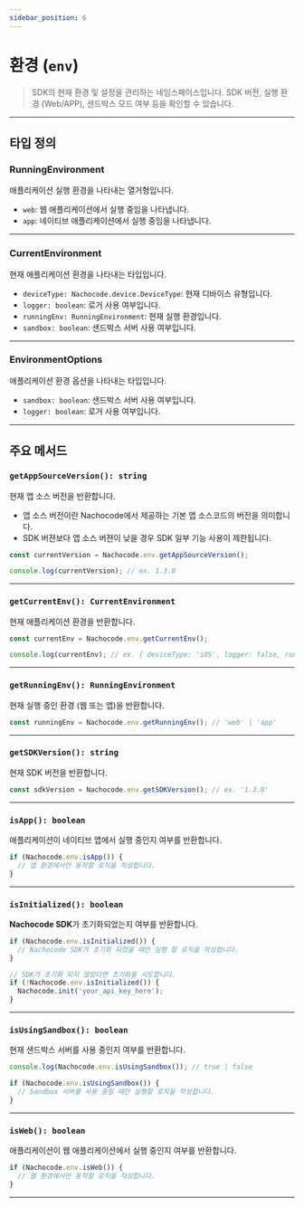 ```yaml
---
sidebar_position: 6
---
```


# 환경 (`env`)

> SDK의 현재 환경 및 설정을 관리하는 네임스페이스입니다.
> SDK 버전, 실행 환경 (Web/APP), 샌드박스 모드 여부 등을 확인할 수 있습니다.

---

## 타입 정의

### RunningEnvironment

애플리케이션 실행 환경을 나타내는 열거형입니다.

- `web`: 웹 애플리케이션에서 실행 중임을 나타냅니다.
- `app`: 네이티브 애플리케이션에서 실행 중임을 나타냅니다.

---

### CurrentEnvironment

현재 애플리케이션 환경을 나타내는 타입입니다.

- `deviceType: Nachocode.device.DeviceType`: 현재 디바이스 유형입니다.
- `logger: boolean`: 로거 사용 여부입니다.
- `runningEnv: RunningEnvironment`: 현재 실행 환경입니다.
- `sandbox: boolean`: 샌드박스 서버 사용 여부입니다.

---

### EnvironmentOptions

애플리케이션 환경 옵션을 나타내는 타입입니다.

- `sandbox: boolean`: 샌드박스 서버 사용 여부입니다.
- `logger: boolean`: 로거 사용 여부입니다.

---

## 주요 메서드

### `getAppSourceVersion(): string`

현재 앱 소스 버전을 반환합니다.

- 앱 소스 버전이란 Nachocode에서 제공하는 기본 앱 소스코드의 버전을 의미합니다.
- SDK 버젼보다 앱 소스 버젼이 낮을 경우 SDK 일부 기능 사용이 제한됩니다.

```javascript
const currentVersion = Nachocode.env.getAppSourceVersion();

console.log(currentVersion); // ex. 1.3.0
```

---

### `getCurrentEnv(): CurrentEnvironment`

현재 애플리케이션 환경을 반환합니다.

```javascript
const currentEnv = Nachocode.env.getCurrentEnv();

console.log(currentEnv); // ex. { deviceType: 'iOS', logger: false, runningEnv: 'app', sandbox: false }
```

---

### `getRunningEnv(): RunningEnvironment`

현재 실행 중인 환경 (웹 또는 앱)을 반환합니다.

```javascript
const runningEnv = Nachocode.env.getRunningEnv(); // 'web' | 'app'
```

---

### `getSDKVersion(): string`

현재 SDK 버전을 반환합니다.

```javascript
const sdkVersion = Nachocode.env.getSDKVersion(); // ex. '1.3.0'
```

---

### `isApp(): boolean`

애플리케이션이 네이티브 앱에서 실행 중인지 여부를 반환합니다.

```javascript
if (Nachocode.env.isApp()) {
  // 앱 환경에서만 동작할 로직을 작성합니다.
}
```

---

### `isInitialized(): boolean`

**Nachocode SDK**가 초기화되었는지 여부를 반환합니다.

```javascript
if (Nachocode.env.isInitialized()) {
  // Nachocode SDK가 초기화 되었을 때만 실행 할 로직을 작성합니다.
}
```

```javascript
// SDK가 초기화 되지 않았다면 초기화를 시도합니다.
if (!Nachocode.env.isInitialized()) {
  Nachocode.init('your_api_key_here');
}
```

---

### `isUsingSandbox(): boolean`

현재 샌드박스 서버를 사용 중인지 여부를 반환합니다.

```javascript
console.log(Nachocode.env.isUsingSandbox()); // true | false
```

```javascript
if (Nachocode.env.isUsingSandbox()) {
  // Sandbox 서버를 사용 중일 때만 실행할 로직을 작성합니다.
}
```

---

### `isWeb(): boolean`

애플리케이션이 웹 애플리케이션에서 실행 중인지 여부를 반환합니다.

```javascript
if (Nachocode.env.isWeb()) {
  // 웹 환경에서만 동작할 로직을 작성합니다.
}
```

---
